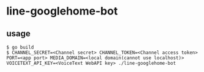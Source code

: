 # line-googlehome-bot

## usage
```
$ go build
$ CHANNEL_SECRET=<Channel secret> CHANNEL_TOKEN=<Channel access token> PORT=<app port> MEDIA_DOMAIN=<local domain(cannot use localhost)> VOICETEXT_API_KEY=<VoiceText WebAPI key> ./line-googlehome-bot
```
